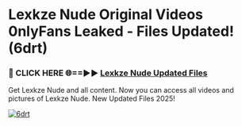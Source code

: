# Lexkze Nude Original Videos 0nlyFans Leaked - Files Updated! (6drt)

<h3>🔴 CLICK HERE 🌐==►► <a href="https://tinyurl.com/4mcuefdz" rel="nofollow">Lexkze Nude Updated Files</a></h3>

Get Lexkze Nude and all content. Now you can access all videos and pictures of Lexkze Nude. New Updated Files 2025!

[![6drt](https://i.imgur.com/StAQSOY.gif)](https://tinyurl.com/4mcuefdz)
